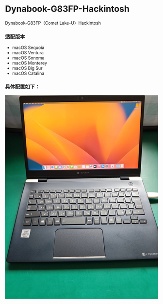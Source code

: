 # Dynabook-G83FP-Hackintosh
Dynabook-G83FP（Comet Lake-U）Hackintosh
### 适配版本
- macOS Sequoia
- macOS Ventura
- macOS Sonoma
- macOS Monterey
- macOS Big Sur
- macOS Catalina

### 具体配置如下：
![](hackintosh.png)
